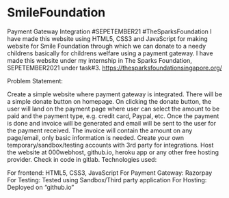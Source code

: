 # SmileFoundation

Payment Gateway Integration #SEPETEMBER21 #TheSparksFoundation I have made this website using HTML5, CSS3 and JavaScript for making website for Smile Foundation through which we can donate to a needy childrens basically
for childrens welfare using a payment gateway. I have made this website under my internship in The Sparks Foundation, SEPETEMBER2021 under task#3.
https://thesparksfoundationsingapore.org/


Problem Statement:

Create a simple website where payment gateway is integrated.
There will be a simple donate button on homepage. On clicking the donate button, the user will land on the payment page where user can select the amount to be paid and the payment type, e.g. credit card, Paypal, etc.
Once the payment is done and invoice will be generated and email will be sent to the user for the payment received.
The invoice will contain the amount on any page/email, only basic information is needed.
Create your own temporary/sandbox/testing accounts with 3rd party for integrations.
Host the website at 000webhost, github.io, heroku app or any other free hosting provider. Check in code in gitlab.
Technologies used:

For frontend: HTML5, CSS3, JavaScript
For Payment Gateway: Razorpay
For Testing: Tested using Sandbox/Third party application
For Hosting: Deployed on “github.io”
